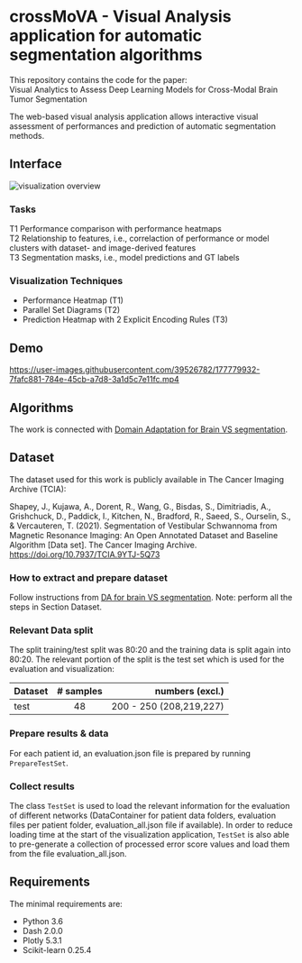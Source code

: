 # crossMoVA - Visual Analysis application for automatic segmentation algorithms

This repository contains the code for the paper: <br>
Visual Analytics to Assess Deep Learning Models for Cross-Modal Brain Tumor Segmentation

The web-based visual analysis application allows interactive visual assessment of performances and prediction of automatic segmentation methods.

## Interface

![visualization overview](https://github.com/CarolineMagg/VA_brain_tumor/blob/main/ui_overview.png)

### Tasks
T1 Performance comparison with performance heatmaps <br>
T2 Relationship to features, i.e., correlaction of performance or model clusters with dataset- and image-derived features <br>
T3 Segmentation masks, i.e., model predictions and GT labels

### Visualization Techniques
* Performance Heatmap (T1) <br>
* Parallel Set Diagrams (T2) <br>
* Prediction Heatmap with 2 Explicit Encoding Rules (T3)

## Demo

https://user-images.githubusercontent.com/39526782/177779932-7fafc881-784e-45cb-a7d8-3a1d5c7e11fc.mp4

## Algorithms
The work is connected with [Domain Adaptation for Brain VS segmentation](https://github.com/CarolineMagg/DA_brain). 

## Dataset
The dataset used for this work is publicly available in The Cancer Imaging Archive (TCIA):

Shapey, J., Kujawa, A., Dorent, R., Wang, G., Bisdas, S., Dimitriadis, A., Grishchuck, D., Paddick, I., Kitchen, N., Bradford, R., Saeed, S., Ourselin, S., & Vercauteren, T. (2021). Segmentation of Vestibular Schwannoma from Magnetic Resonance Imaging: An Open Annotated Dataset and Baseline Algorithm [Data set]. The Cancer Imaging Archive. https://doi.org/10.7937/TCIA.9YTJ-5Q73

### How to extract and prepare dataset
Follow instructions from [DA for brain VS segmentation](https://github.com/CarolineMagg/DA_brain/blob/main/README.md).
Note: perform all the steps in Section Dataset.

### Relevant Data split

The split training/test split was 80:20 and the training data is split again into 80:20. The relevant portion of the split is the test set which is used for the evaluation and visualization:

| Dataset    | # samples | numbers (excl.)          |
| ---------- |:---------:| ------------------------:|
| test       | 48        | 200 - 250 (208,219,227)  |

### Prepare results & data

For each patient id, an evaluation.json file is prepared by running `PrepareTestSet`.

### Collect results

The class `TestSet` is used to load the relevant information for the evaluation of different networks (DataContainer for patient data folders, evaluation files per patient folder, evaluation_all.json file if available). In order to reduce loading time at the start of the visualization application, `TestSet` is also able to pre-generate a collection of processed error score values and load them from the file evaluation_all.json. 

## Requirements

The minimal requirements are:
* Python 3.6
* Dash 2.0.0
* Plotly 5.3.1
* Scikit-learn 0.25.4
